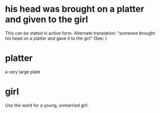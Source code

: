 
# his head was brought on a platter and given to the girl
This can be stated in active form. Alternate translation: "someone brought his head on a platter and gave it to the girl" (See: )

# platter
a very large plate

# girl
Use the word for a young, unmarried girl.